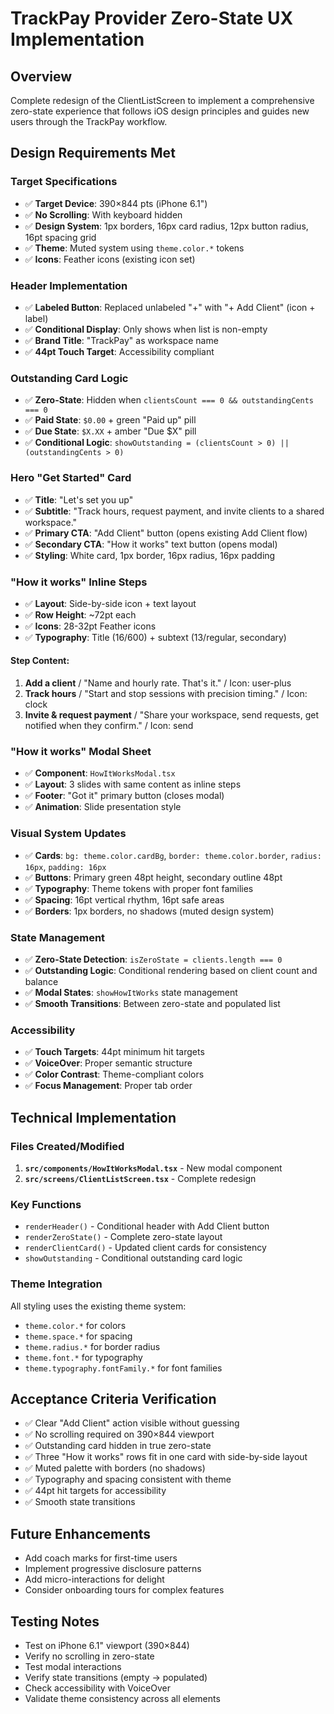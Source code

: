 # TrackPay Provider Zero-State UX Implementation

## Overview
Complete redesign of the ClientListScreen to implement a comprehensive zero-state experience that follows iOS design principles and guides new users through the TrackPay workflow.

## Design Requirements Met

### Target Specifications
- ✅ **Target Device**: 390×844 pts (iPhone 6.1")
- ✅ **No Scrolling**: With keyboard hidden
- ✅ **Design System**: 1px borders, 16px card radius, 12px button radius, 16pt spacing grid
- ✅ **Theme**: Muted system using `theme.color.*` tokens
- ✅ **Icons**: Feather icons (existing icon set)

### Header Implementation
- ✅ **Labeled Button**: Replaced unlabeled "+" with "+ Add Client" (icon + label)
- ✅ **Conditional Display**: Only shows when list is non-empty
- ✅ **Brand Title**: "TrackPay" as workspace name
- ✅ **44pt Touch Target**: Accessibility compliant

### Outstanding Card Logic
- ✅ **Zero-State**: Hidden when `clientsCount === 0 && outstandingCents === 0`
- ✅ **Paid State**: `$0.00` + green "Paid up" pill
- ✅ **Due State**: `$X.XX` + amber "Due $X" pill
- ✅ **Conditional Logic**: `showOutstanding = (clientsCount > 0) || (outstandingCents > 0)`

### Hero "Get Started" Card
- ✅ **Title**: "Let's set you up"
- ✅ **Subtitle**: "Track hours, request payment, and invite clients to a shared workspace."
- ✅ **Primary CTA**: "Add Client" button (opens existing Add Client flow)
- ✅ **Secondary CTA**: "How it works" text button (opens modal)
- ✅ **Styling**: White card, 1px border, 16px radius, 16px padding

### "How it works" Inline Steps
- ✅ **Layout**: Side-by-side icon + text layout
- ✅ **Row Height**: ~72pt each
- ✅ **Icons**: 28-32pt Feather icons
- ✅ **Typography**: Title (16/600) + subtext (13/regular, secondary)

#### Step Content:
1. **Add a client** / "Name and hourly rate. That's it." / Icon: user-plus
2. **Track hours** / "Start and stop sessions with precision timing." / Icon: clock
3. **Invite & request payment** / "Share your workspace, send requests, get notified when they confirm." / Icon: send

### "How it works" Modal Sheet
- ✅ **Component**: `HowItWorksModal.tsx`
- ✅ **Layout**: 3 slides with same content as inline steps
- ✅ **Footer**: "Got it" primary button (closes modal)
- ✅ **Animation**: Slide presentation style

### Visual System Updates
- ✅ **Cards**: `bg: theme.color.cardBg`, `border: theme.color.border`, `radius: 16px`, `padding: 16px`
- ✅ **Buttons**: Primary green 48pt height, secondary outline 48pt
- ✅ **Typography**: Theme tokens with proper font families
- ✅ **Spacing**: 16pt vertical rhythm, 16pt safe areas
- ✅ **Borders**: 1px borders, no shadows (muted design system)

### State Management
- ✅ **Zero-State Detection**: `isZeroState = clients.length === 0`
- ✅ **Outstanding Logic**: Conditional rendering based on client count and balance
- ✅ **Modal States**: `showHowItWorks` state management
- ✅ **Smooth Transitions**: Between zero-state and populated list

### Accessibility
- ✅ **Touch Targets**: 44pt minimum hit targets
- ✅ **VoiceOver**: Proper semantic structure
- ✅ **Color Contrast**: Theme-compliant colors
- ✅ **Focus Management**: Proper tab order

## Technical Implementation

### Files Created/Modified
1. **`src/components/HowItWorksModal.tsx`** - New modal component
2. **`src/screens/ClientListScreen.tsx`** - Complete redesign

### Key Functions
- `renderHeader()` - Conditional header with Add Client button
- `renderZeroState()` - Complete zero-state layout
- `renderClientCard()` - Updated client cards for consistency
- `showOutstanding` - Conditional outstanding card logic

### Theme Integration
All styling uses the existing theme system:
- `theme.color.*` for colors
- `theme.space.*` for spacing
- `theme.radius.*` for border radius
- `theme.font.*` for typography
- `theme.typography.fontFamily.*` for font families

## Acceptance Criteria Verification

- ✅ Clear "Add Client" action visible without guessing
- ✅ No scrolling required on 390×844 viewport
- ✅ Outstanding card hidden in true zero-state
- ✅ Three "How it works" rows fit in one card with side-by-side layout
- ✅ Muted palette with borders (no shadows)
- ✅ Typography and spacing consistent with theme
- ✅ 44pt hit targets for accessibility
- ✅ Smooth state transitions

## Future Enhancements
- Add coach marks for first-time users
- Implement progressive disclosure patterns
- Add micro-interactions for delight
- Consider onboarding tours for complex features

## Testing Notes
- Test on iPhone 6.1" viewport (390×844)
- Verify no scrolling in zero-state
- Test modal interactions
- Verify state transitions (empty → populated)
- Check accessibility with VoiceOver
- Validate theme consistency across all elements